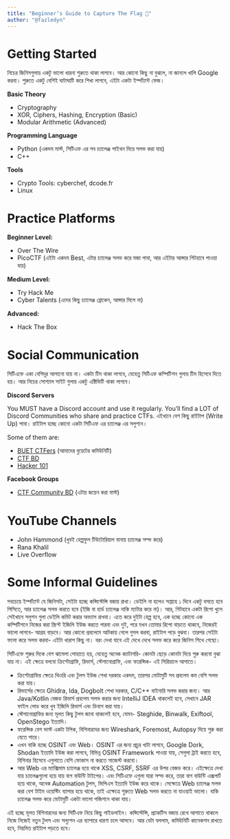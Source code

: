 ```yaml
---
title: "Beginner’s Guide to Capture The Flag 🏴"
author: "@fazledyn"
---
```

# Getting Started
নিচের জিনিসগুলায় একটু ভালো ধারনা শুরুতে থাকা লাগবে। আর কোনো কিছু না বুঝলে, না জানলে খালি Google করবা। শুরুতে একটু বেশিই ঘাটাঘাটি করে শিখা লাগবে, এইটা একটা ইম্পর্ট্যান্ট ফেজ।

**Basic Theory**
- Cryptography
- XOR, Ciphers, Hashing, Encryption (Basic)
- Modular Arithmetic (Advanced)

**Programming Language**

- Python (একদম মাস্ট, সিটিএফ এর সব চ্যালেঞ্জ পাইথন দিয়ে সলভ করা যায়)
- C++

**Tools**

- Crypto Tools: cyberchef, dcode.fr
- Linux

# Practice Platforms
**Beginner Level:**
- Over The Wire
- PicoCTF (এইটা একদম Best, এটার চ্যালেঞ্জ সলভ করে মজা পাবা, আর এইটার আন্সার গিটহাবে পাওয়া যায়)

**Medium Level:**
- Try Hack Me
- Cyber Talents (এদের কিছু চ্যালেঞ্জ ব্রোকেন, আন্সার মিলে না)

**Advanced:**
- Hack The Box

# Social Communication
সিটিএফে একা বেশিদূর আগানো যায় না। একটা টিম থাকা লাগবে, যেহেতু সিটিএফ কম্পিটিশন গুলায় টিম হিসেবে দিতে হয়। আর নিচের সোশ্যাল সাইট গুলায় একটু এক্টিভিটি থাকা লাগবে।


**Discord Servers**

You MUST have a Discord account and use it regularly. You’ll find a LOT of Discord Communities who share and practice CTFs. এইখানে বেশ কিছু রাইটাপ (Write Up) পাবা। রাইটাপ হচ্ছে কোনো একটা সিটিএফ এর চ্যালেঞ্জ এর সলুশ্যন।

Some of them are:
- [BUET CTFers](https://discord.gg/ek9VneKe) (আমাদের বুয়েটের কমিউনিটি)
- [CTF BD](https://discord.gg/jdBWFyqv)
- [Hacker 101](https://discord.gg/7xn22KuC)


**Facebook Groups**
- [CTF Community BD](https://www.facebook.com/groups/ctf.community.bd) (এটায় জয়েন করা মাস্ট)

# YouTube Channels
- John Hammond (খুবই হেল্পফুল টিউটোরিয়াল বানায় চ্যালেঞ্জ সল্ভ করে)
- Rana Khalil
- Live Overflow

# Some Informal Guidelines
সবচেয়ে ইম্পর্ট্যান্ট যে জিনিসটা, সেইটা হচ্ছে কন্সিস্টেন্সি বজায় রাখা। ডেইলি না হলেও সপ্তাহে ১ দিনে একটু বসতে হবে পিসিতে, আর চ্যালেঞ্জ সলভ করতে হবে (ইজি বা হার্ড চ্যালেঞ্জ নাকি ম্যাটার করে না)। আর, গিটহাবে একটা রিপো খুলে সেইখানে সলুশন গুলা ডেইলি কমিট করার অভ্যাস রাখবা। এতে করে দুইটা হেল্প হবে, এক হচ্ছে কোনো এক কম্পিটিশনে নিজের করা স্ক্রিপ্ট ইজিলি ইউজ করতে পারবা এবং দুই, পরে যখন তোমার রিপো বাড়তে থাকবে, নিজেরই ভালো লাগবে- আগ্রহ বাড়বে। আর কোনো প্রবলেমে আটকায় গেলে গুগল করবা, রাইটাপ পড়ে বুঝবা। তারপর সেইটা ফলো করে সলভ করবা- এইটা খারাপ কিছু না। বরং দেখা যাবে এই দেখে দেখে সলভ করে করে জিনিস শিখে গেছো।

সিটিএফে শুরুর দিকে বেশ ঝামেলা পোহাতে হয়, যেহেতু অনেক ক্যাটাগরি- কোনটা ছেড়ে কোনটা দিয়ে শুরু করবো বুঝা যায় না। এই ক্ষেত্রে বলবো ক্রিপ্টোগ্রাফি, রিভার্স, স্টেগানোগ্রাফি, এবং ফরেন্সিক- এই সিরিয়ালে আগাতে।

- ক্রিপ্টোগ্রাফির ক্ষেত্রে থিওরি এবং টুলস ইউজ শেখা দরকার একদম, তারপর মোটামুটি সব প্রবলেম কম বেশি সলভ করা যায়।
- রিভার্সের ক্ষেত্রে Ghidra, Ida, Dogbolt শেখা দরকার, C/C++ বাইনারি সলভ করার জন্য। আর Java/Kotlin বেজড রিভার্স প্রবলেম সলভ করার জন্য IntelliJ IDEA থাকলেই হবে, সেখানে JAR ফাইল লোড করে খুব ইজিলি রিভার্স এবং ডিবাগ করা যায়।
- স্টেগানোগ্রাফির জন্য মূলত কিছু টুলস জানা থাকলেই হবে, যেমন- Steghide, Binwalk, Exiftool, OpenStego ইত্যাদি।
- ফরেন্সিক বেশ ভাস্ট একটা টপিক, বিগিনারদের জন্য Wireshark, Foremost, Autopsy দিয়ে শুরু করা যেতে পারে।
- এখন বাকি হচ্ছে OSINT এবং Web। OSINT এর জন্য প্রচুর খাটা লাগবে, Google Dork, Shodan ইত্যাদি ইউজ করা লাগবে, বিভিন্ন OSINT Framework পাওয়া যায়, সেগুলা ট্রাই করতে হবে, বিগিনার হিসেবে এগুলাতে বেশি ফোকাস না করতে সাজেস্ট করবো।
- আর Web এর ম্যাক্সিমাম চ্যালেঞ্জ হয়ে থাকে XSS, CSRF, SSRF এর উপর বেজড করে। এইক্ষেত্রে দেখা যায় চ্যালেঞ্জগুলো হয়ে যায় বাগ বাউন্টি টাইপের। এবং সিটিএফে এগুলা যারা সল্ভ করে, তারা বাগ বাউন্টি এক্সপার্ট হয়ে থাকে, অনেক Automation টুলস, ভিপিএস ইত্যাদি ইউজ করে থাকে। সেক্ষেত্রে Web চ্যালেঞ্জ সলভ করা বেশ টাইম ওয়েস্টিং ব্যাপার হয়ে থাকে, তাই এক্ষেত্রে শুরুতে Web সলভ করতে না যাওয়াই ভালো। বাকি চ্যালেঞ্জ সলভ করে মোটামুটি একটা ভালো পজিশনে থাকা যায়।

এই হচ্ছে মূলত বিগিনারদের জন্য সিটিএফ নিয়ে কিছু গাইডলাইন। কন্সিস্টেন্সি, প্র্যাকটিস বজায় রেখে আগাতে থাকলে নিজে নিজেই নতুন টুলস এবং সল্যুশন এর ব্যাপারে ধারণা চলে আসবে। আর যেটা বললাম, কমিউনিটি কানেকশন রাখতে হবে, নিয়মিত রাইটাপ পড়তে হবে।